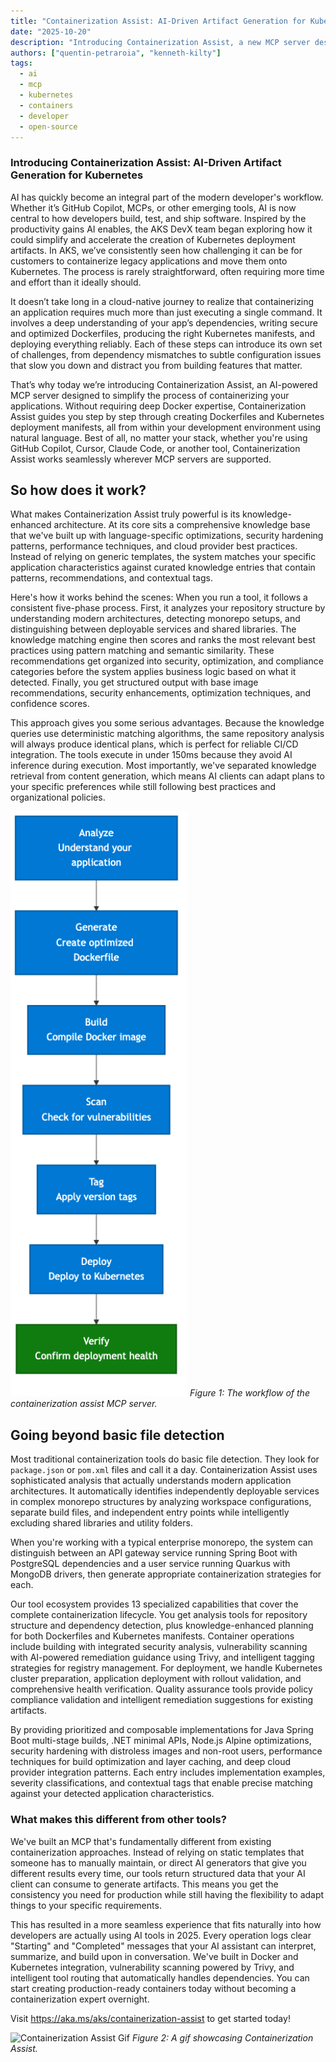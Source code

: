 ```yaml
---
title: "Containerization Assist: AI-Driven Artifact Generation for Kubernetes "
date: "2025-10-20"
description: "Introducing Containerization Assist, a new MCP server designed for containers and kubernetes manifests."
authors: ["quentin-petraroia", "kenneth-kilty"]
tags:
  - ai
  - mcp
  - kubernetes
  - containers
  - developer
  - open-source
---
```


### Introducing Containerization Assist: AI-Driven Artifact Generation for Kubernetes

AI has quickly become an integral part of the modern developer's workflow. Whether it’s GitHub Copilot, MCPs, or other emerging tools, AI is now central to how developers build, test, and ship software. Inspired by the productivity gains AI enables, the AKS DevX team began exploring how it could simplify and accelerate the creation of Kubernetes deployment artifacts. In AKS, we’ve consistently seen how challenging it can be for customers to containerize legacy applications and move them onto Kubernetes. The process is rarely straightforward, often requiring more time and effort than it ideally should.

It doesn’t take long in a cloud-native journey to realize that containerizing an application requires much more than just executing a single command. It involves a deep understanding of your app’s dependencies, writing secure and optimized Dockerfiles, producing the right Kubernetes manifests, and deploying everything reliably. Each of these steps can introduce its own set of challenges, from dependency mismatches to subtle configuration issues that slow you down and distract you from building features that matter. 

That’s why today we’re introducing Containerization Assist, an AI-powered MCP server designed to simplify the process of containerizing your applications. Without requiring deep Docker expertise, Containerization Assist guides you step by step through creating Dockerfiles and Kubernetes deployment manifests, all from within your development environment using natural language. Best of all, no matter your stack, whether you're using GitHub Copilot, Cursor, Claude Code, or another tool, Containerization Assist works seamlessly wherever MCP servers are supported.

## So how does it work?

What makes Containerization Assist truly powerful is its knowledge-enhanced architecture. At its core sits a comprehensive knowledge base that we've built up with language-specific optimizations, security hardening patterns, performance techniques, and cloud provider best practices. Instead of relying on generic templates, the system matches your specific application characteristics against curated knowledge entries that contain patterns, recommendations, and contextual tags.

Here's how it works behind the scenes: When you run a tool, it follows a consistent five-phase process. First, it analyzes your repository structure by understanding modern architectures, detecting monorepo setups, and distinguishing between deployable services and shared libraries. The knowledge matching engine then scores and ranks the most relevant best practices using pattern matching and semantic similarity. These recommendations get organized into security, optimization, and compliance categories before the system applies business logic based on what it detected. Finally, you get structured output with base image recommendations, security enhancements, optimization techniques, and confidence scores.

This approach gives you some serious advantages. Because the knowledge queries use deterministic matching algorithms, the same repository analysis will always produce identical plans, which is perfect for reliable CI/CD integration. The tools execute in under 150ms because they avoid AI inference during execution. Most importantly, we've separated knowledge retrieval from content generation, which means AI clients can adapt plans to your specific preferences while still following best practices and organizational policies.

![Containerization Assist Flow](containerization-assist-flow.png)
_Figure 1: The workflow of the containerization assist MCP server._ 

## Going beyond basic file detection

Most traditional containerization tools do basic file detection. They look for `package.json` or `pom.xml` files and call it a day. Containerization Assist uses sophisticated analysis that actually understands modern application architectures. It automatically identifies independently deployable services in complex monorepo structures by analyzing workspace configurations, separate build files, and independent entry points while intelligently excluding shared libraries and utility folders. 

When you're working with a typical enterprise monorepo, the system can distinguish between an API gateway service running Spring Boot with PostgreSQL dependencies and a user service running Quarkus with MongoDB drivers, then generate appropriate containerization strategies for each.

Our tool ecosystem provides 13 specialized capabilities that cover the complete containerization lifecycle. You get analysis tools for repository structure and dependency detection, plus knowledge-enhanced planning for both Dockerfiles and Kubernetes manifests. Container operations include building with integrated security analysis, vulnerability scanning with AI-powered remediation guidance using Trivy, and intelligent tagging strategies for registry management. For deployment, we handle Kubernetes cluster preparation, application deployment with rollout validation, and comprehensive health verification. Quality assurance tools provide policy compliance validation and intelligent remediation suggestions for existing artifacts.

By providing prioritized and composable implementations for Java Spring Boot multi-stage builds, .NET minimal APIs, Node.js Alpine optimizations, security hardening with distroless images and non-root users, performance techniques for build optimization and layer caching, and deep cloud provider integration patterns. Each entry includes implementation examples, severity classifications, and contextual tags that enable precise matching against your detected application characteristics.

### What makes this different from other tools?

We've built an MCP that's fundamentally different from existing containerization approaches. Instead of relying on static templates that someone has to manually maintain, or direct AI generators that give you different results every time, our tools return structured data that your AI client can consume to generate artifacts. This means you get the consistency you need for production while still having the flexibility to adapt things to your specific requirements.

This has resulted in a more seamless experience that fits naturally into how developers are actually using AI tools in 2025. Every operation logs clear "Starting" and "Completed" messages that your AI assistant can interpret, summarize, and build upon in conversation. We've built in Docker and Kubernetes integration, vulnerability scanning powered by Trivy, and intelligent tool routing that automatically handles dependencies. You can start creating production-ready containers today without becoming a containerization expert overnight.

Visit https://aka.ms/aks/containerization-assist to get started today!

![Containerization Assist Gif](ca-demo-fullscreen.gif)
_Figure 2: A gif showcasing Containerization Assist._ 

